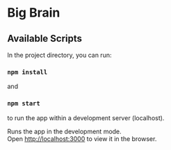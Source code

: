 # Big Brain

## Available Scripts

In the project directory, you can run:
### `npm install`

and

### `npm start`
to run the app within a development server (localhost).

Runs the app in the development mode.\
Open [http://localhost:3000](http://localhost:3000) to view it in the browser.
